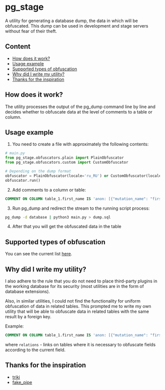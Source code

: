 # pg_stage

A utility for generating a database dump, the data in which will be obfuscated. This dump can be used in development and 
stage servers without fear of their theft.

## Content

- [How does it work?](#how-does-it-work)
- [Usage example](#usage-example)
- [Supported types of obfuscation](#supported-types-of-obfuscation)
- [Why did I write my utility?](#why-did-i-write-my-utility)
- [Thanks for the inspiration](#thanks-for-the-inspiration)

## How does it work?

The utility processes the output of the pg_dump command line by line and decides whether to obfuscate data at the level 
of comments to a table or column.

## Usage example

1. You need to create a file with approximately the following contents:

```python
# main.py
from pg_stage.obfuscators.plain import PlainObfuscator
from pg_stage.obfuscators.custom import CustomObfuscator

# Depending on the dump format
obfuscator = PlainObfuscator(locale='ru_RU') or CustomObfuscator(locale='ru_RU')
obfuscator.run()
```

2. Add comments to a column or table:

```sql
COMMENT ON COLUMN table_1.first_name IS 'anon: [{"mutation_name": "first_name"}]';
```

3. Run pg_dump and redirect the stream to the running script process:

```bash
pg_dump -d database | python3 main.py > dump.sql
```

4. After that you will get the obfuscated data in the table

## Supported types of obfuscation

You can see the current list [here](https://github.com/froOzzy/pg_stage/blob/main/src/pg_stage/mutator.py).

## Why did I write my utility?

I also adhere to the rule that you do not need to place third-party plugins in the working database for its security 
(most utilities are in the form of database extensions).

Also, in similar utilities, I could not find the functionality for uniform obfuscation of data in related tables. 
This prompted me to write my own utility that will be able to obfuscate data in related tables with the same result 
by a foreign key.

Example:

```sql
COMMENT ON COLUMN table_1.first_name IS 'anon: [{"mutation_name": "first_name", "relations": [{"table_name": "table_1", "column_name": "last_name", "from_column_name": "id", "to_column_name": "id"}]}]';
```

where `relations` - links on tables where it is necessary to obfuscate fields according to the current field.

## Thanks for the inspiration

- [triki](https://github.com/josacar/triki)
- [fake_pipe](https://github.com/ddrscott/fake_pipe)
